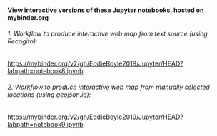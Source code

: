 #### View interactive versions of these Jupyter notebooks, hosted on mybinder.org

###### 1. Workflow to produce interactive web map from text source (using Recogito):

https://mybinder.org/v2/gh/EddieBoyle2019/Jupyter/HEAD?labpath=notebook8.ipynb

###### 2. Workflow to produce interactive web map from manually selected locations (using geojson.io):

https://mybinder.org/v2/gh/EddieBoyle2019/Jupyter/HEAD?labpath=notebook9.ipynb

